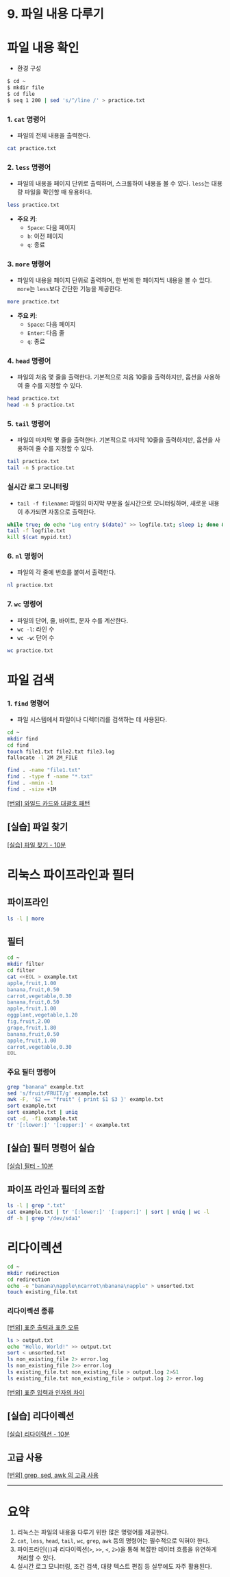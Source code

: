 # 9. 파일 내용 다루기

# 파일 내용 확인

- 환경 구성

```bash
$ cd ~
$ mkdir file
$ cd file
$ seq 1 200 | sed 's/^/line /' > practice.txt
```

### 1. `cat` 명령어

- 파일의 전체 내용을 출력한다.

```bash
cat practice.txt
```

### 2. `less` 명령어

- 파일의 내용을 페이지 단위로 출력하며, 스크롤하여 내용을 볼 수 있다. `less`는 대용량 파일을 확인할 때 유용하다.

```bash
less practice.txt
```

- **주요 키**:
  - `Space`: 다음 페이지
  - `b`: 이전 페이지
  - `q`: 종료

### 3. `more` 명령어

- 파일의 내용을 페이지 단위로 출력하며, 한 번에 한 페이지씩 내용을 볼 수 있다. `more`는 `less`보다 간단한 기능을 제공한다.

```bash
more practice.txt
```

- **주요 키**:
  - `Space`: 다음 페이지
  - `Enter`: 다음 줄
  - `q`: 종료

### 4. `head` 명령어

- 파일의 처음 몇 줄을 출력한다. 기본적으로 처음 10줄을 출력하지만, 옵션을 사용하여 줄 수를 지정할 수 있다.

```bash
head practice.txt
head -n 5 practice.txt
```

### 5. `tail` 명령어

- 파일의 마지막 몇 줄을 출력한다. 기본적으로 마지막 10줄을 출력하지만, 옵션을 사용하여 줄 수를 지정할 수 있다.

```bash
tail practice.txt
tail -n 5 practice.txt
```

### 실시간 로그 모니터링

- `tail -f filename`: 파일의 마지막 부분을 실시간으로 모니터링하며, 새로운 내용이 추가되면 자동으로 출력한다.

```bash
while true; do echo "Log entry $(date)" >> logfile.txt; sleep 1; done & echo $! > mypid.txt
tail -f logfile.txt
kill $(cat mypid.txt)
```

### 6. `nl` 명령어

- 파일의 각 줄에 번호를 붙여서 출력한다.

```bash
nl practice.txt
```

### 7. `wc` 명령어

- 파일의 단어, 줄, 바이트, 문자 수를 계산한다.
- `wc -l`: 라인 수
- `wc -w`: 단어 수

```bash
wc practice.txt
```

# 파일 검색

### 1. `find` 명령어

- 파일 시스템에서 파일이나 디렉터리를 검색하는 데 사용된다.

```bash
cd ~
mkdir find
cd find
touch file1.txt file2.txt file3.log
fallocate -l 2M 2M_FILE
```

```bash
find . -name "file1.txt"
find . -type f -name "*.txt"
find . -mmin -1
find . -size +1M
```

[[번외] 와일드 카드와 대괄호 패턴](extra/wildcard.md)

## [실습] 파일 찾기

[[실습] 파일 찾기 - 10분](extra/file.md)

# 리눅스 파이프라인과 필터

## 파이프라인

```bash
ls -l | more
```

## 필터

```bash
cd ~
mkdir filter
cd filter
cat <<EOL > example.txt
apple,fruit,1.00
banana,fruit,0.50
carrot,vegetable,0.30
banana,fruit,0.50
apple,fruit,1.00
eggplant,vegetable,1.20
fig,fruit,2.00
grape,fruit,1.80
banana,fruit,0.50
apple,fruit,1.00
carrot,vegetable,0.30
EOL
```

### 주요 필터 명령어

```bash
grep "banana" example.txt
sed 's/fruit/FRUIT/g' example.txt
awk -F, '$2 == "fruit" { print $1 $3 }' example.txt
sort example.txt
sort example.txt | uniq
cut -d, -f1 example.txt
tr '[:lower:]' '[:upper:]' < example.txt
```

## [실습] 필터 명령어 실습

[[실습] 필터 - 10분](training/filter.md)

## 파이프 라인과 필터의 조합

```bash
ls -l | grep ".txt"
cat example.txt | tr '[:lower:]' '[:upper:]' | sort | uniq | wc -l
df -h | grep "/dev/sda1"
```

# 리다이렉션

```bash
cd ~
mkdir redirection
cd redirection
echo -e "banana\napple\ncarrot\nbanana\napple" > unsorted.txt
touch existing_file.txt
```

### 리다이렉션 종류

[[번외] 표준 출력과 표준 오류](extra/std.md)

```bash
ls > output.txt
echo "Hello, World!" >> output.txt
sort < unsorted.txt
ls non_existing_file 2> error.log
ls non_existing_file 2>> error.log
ls existing_file.txt non_existing_file > output.log 2>&1
ls existing_file.txt non_existing_file > output.log 2> error.log
```

[[번외] 표준 입력과 인자의 차이](extra/diff.md)

## [실습] 리다이렉션

[[실습] 리다이렉션 - 10분](training/redirection.md)

## 고급 사용

[[번외] grep, sed, awk 의 고급 사용](extra/advanced.md)

---

# 요약

1. 리눅스는 파일의 내용을 다루기 위한 많은 명령어를 제공한다.
2. `cat`, `less`, `head`, `tail`, `wc`, `grep`, `awk` 등의 명령어는 필수적으로 익혀야 한다.
3. 파이프라인(`|`)과 리다이렉션(`>`, `>>`, `<`, `2>`)을 통해 복잡한 데이터 흐름을 유연하게 처리할 수 있다.
4. 실시간 로그 모니터링, 조건 검색, 대량 텍스트 편집 등 실무에도 자주 활용된다.
